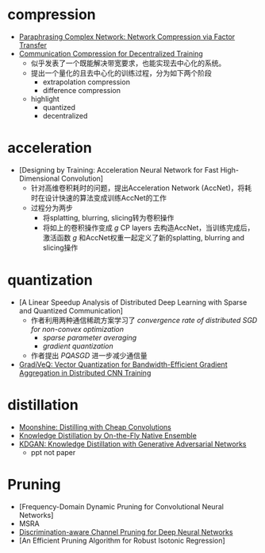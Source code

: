 # compression
* [Paraphrasing Complex Network: Network Compression via Factor Transfer](https://arxiv.org/abs/1802.04977)
* [Communication Compression for Decentralized Training](https://arxiv.org/abs/1803.06443)
  * 似乎发表了一个既能解决带宽要求，也能实现去中心化的系统。
  * 提出一个量化的且去中心化的训练过程，分为如下两个阶段
    * extrapolation compression
    * difference compression
  * highlight
    * quantized
    * decentralized
# acceleration
* [Designing by Training: Acceleration Neural Network for Fast High-Dimensional Convolution]
  * 针对高维卷积耗时的问题，提出Acceleration Network (AccNet)，将耗时在设计快速的算法变成训练AccNet的工作
  * 过程分为两步
    * 将splatting, blurring, slicing转为卷积操作
    * 将如上的卷积操作变成 *g* CP layers 去构造AccNet，当训练完成后，激活函数 *g* 和AccNet权重一起定义了新的splatting, blurring and slicing操作
# quantization
* [A Linear Speedup Analysis of Distributed Deep Learning with Sparse and Quantized Communication]
  * 作者利用两种通信稀疏方案学习了 *convergence rate of distributed SGD for non-convex optimization*
    * *sparse parameter averaging*
    * *gradient quantization*
  * 作者提出 *PQASGD* 进一步减少通信量
* [GradiVeQ: Vector Quantization for Bandwidth-Efficient Gradient Aggregation in Distributed CNN Training](https://arxiv.org/abs/1811.03617)
# distillation
* [Moonshine: Distilling with Cheap Convolutions](https://arxiv.org/abs/1711.02613)
* [Knowledge Distillation by On-the-Fly Native Ensemble](https://arxiv.org/abs/1806.04606)
* [KDGAN: Knowledge Distillation with Generative Adversarial Networks](http://aliensunmin.github.io/aii_workshop/2nd/slides/8.pdf)
  * ppt not paper
# Pruning
* [Frequency-Domain Dynamic Pruning for Convolutional Neural Networks]
 * MSRA
* [Discrimination-aware Channel Pruning for Deep Neural Networks](https://arxiv.org/abs/1810.11809)
* [An Efficient Pruning Algorithm for Robust Isotonic Regression]
